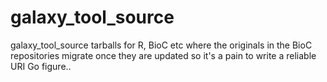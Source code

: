 galaxy_tool_source
==================

galaxy_tool_source tarballs for R, BioC etc where the originals in the BioC repositories migrate once they are updated so it's a pain to write a reliable URI
Go figure..
